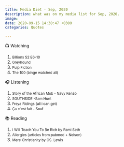 ```yaml
---
title: Media Diet - Sep, 2020
description: what was on my media list for Sep, 2020.
image: 
date: 2020-09-15 14:30:47 +0300
categories: Quotes

---
```



📺 Watching
<ol><p><small>
<li>Billions S2 E6-10 
<li>Greyhound         
<li>Pulp Fiction       
<li>The 100 (binge watched all)</small></p></ol>

🎧 Listening
<ol><p><small>
<li>Story of the African Mob - Navy Kenzo
<li>SOUTHSIDE -Sam Hunt
<li>Freya Ridings (all i can get)
<li>Ça c'est fait - Souf</small></p></ol>

📚 Reading
<ol><p><small>
<li>I Will Teach You To Be Rich by Rami Seth
<li>Allergies (articles from pubmed + Nelson)
<li>Mere Christianity by CS. Lewis</small></p></ol>
